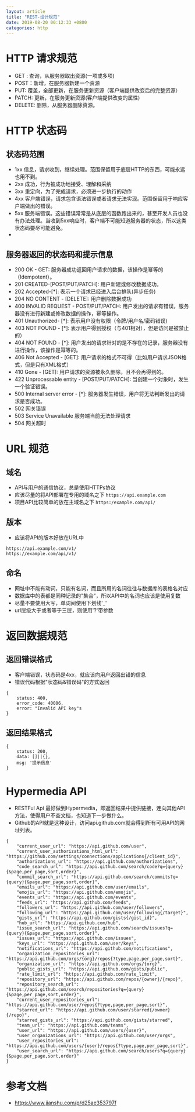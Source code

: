```yaml
---
layout: article
title: "REST-设计规范"
date: 2019-08-20 00:12:33 +0800
categories: http
---
```



# HTTP 请求规范

- GET : 查询，从服务器取出资源(一项或多项)
- POST：新增，在服务器新建一个资源
- PUT: 覆盖，全部更新，在服务更新资源（客户端提供改变后的完整资源）
- PATCH: 更新，在服务更新资源(客户端提供改变的属性)
- DELETE: 删除，从服务器删除资源。

# HTTP 状态码

## 状态码范围

- 1xx 信息，请求收到，继续处理。范围保留用于底层HTTP的东西，可能永远也用不到。
- 2xx 成功，行为被成功地接受、理解和采纳
- 3xx 重定向，为了完成请求，必须进一步执行的动作
- 4xx 客户端错误，请求包含语法错误或者请求无法实现。范围保留用于响应客户端做出的错误。
- 5xx 服务端错误。这些错误常常是从底层的函数跑出来的，甚至开发人员也没有办法处理。当收到5xx响应时，客户端不可能知道服务器的状态，所以这类状态码要尽可能避免。
- 
## 服务器返回的状态码和提示信息

- 200 OK - GET: 服务器成功返回用户请求的数据，该操作是幂等的（Idempotent）。
- 201 CREATED-[POST/PUT/PATCH]: 用户新建或修改数据成功。
- 202 Accepted-[*]: 表示一个请求已经进入后台排队(异步任务)
- 204 NO CONTENT - [DELETE]: 用户删除数据成功
- 400 INVALID REQUEST - POST/PUT/PATCH: 用户发出的请求有错误，服务器没有进行新建或修改数据的操作，幂等操作。
- 401 Unauthorized- [*]: 表示用户没有权限（令牌/用户名/密码错误)
- 403 NOT FOUND - [*]: 表示用户得到授权（与401相对），但是访问是被禁止的）
- 404 NOT FOUND - [*]: 用户发出的请求针对的是不存在的记录，服务器没有进行操作，该操作是幂等的。
- 406 Not Accepted - [GET]: 用户请求的格式不可得（比如用户请求JSON格式，但是只有XML格式）
- 410 Gone - [GET]: 用户请求的资源被永久删除，且不会再得到的。
- 422 Unprocessable entity - [POST/PUT/PATCH]: 当创建一个对象时，发生一个验证错误。
- 500 Internal server error - [*]: 服务器发生错误，用户将无法判断发出的请求是否成功。
- 502 网关错误
- 503 Service Unavailable 服务端当前无法处理请求
- 504 网关超时


# URL 规范
## 域名
- API与用户的通信协议，总是使用HTTPs协议
- 应该尽量的将API部署在专用的域名之下 `https://api.example.com`
- 项目API比较简单的放在主域名之下 `https:/example.com/api/`

## 版本
- 应该将API的版本好放在URL中
```
https://api.example.com/v1/
https://example.com/api/v1/
```

## 命名
- 网址中不能有动词，只能有名词，而且所用的名词往往与数据库的表格名对应
- 数据库中的表都是同种记录的"集合"，所以API中的名词也应该是使用复数
- 尽量不要使用大写，单词间使用下划线'_'
- url层级大于或者等于三层，则使用'?'带参数


# 返回数据规范
## 返回错误格式
- 客户端错误，状态码是4xx，就应该向用户返回出错的信息
- 错误代码根据"状态码&错误码"的方式返回
```
{
    status: 400,
    error_code: 40006,
    error: "Invalid API key"s
}
```

## 返回结果格式
```
{
    status: 200,
    data: []||{},
    msg: '提示信息'
}
```

# Hypermedia API
- RESTFul Api 最好做到Hypermedia，即返回结果中提供链接，连向其他API方法，使得用户不查文档，也知道下一步做什么。
- Github的API就是这种设计，访问api.github.com就会得到所有可用API的网址列表。
```
{
    "current_user_url": "https://api.github.com/user",
    "current_user_authorizations_html_url": "https://github.com/settings/connections/applications{/client_id}",
    "authorizations_url": "https://api.github.com/authorizations",
    "code_search_url": "https://api.github.com/search/code?q={query}{&page,per_page,sort,order}",
    "commit_search_url": "https://api.github.com/search/commits?q={query}{&page,per_page,sort,order}",
    "emails_url": "https://api.github.com/user/emails",
    "emojis_url": "https://api.github.com/emojis",
    "events_url": "https://api.github.com/events",
    "feeds_url": "https://api.github.com/feeds",
    "followers_url": "https://api.github.com/user/followers",
    "following_url": "https://api.github.com/user/following{/target}",
    "gists_url": "https://api.github.com/gists{/gist_id}",
    "hub_url": "https://api.github.com/hub",
    "issue_search_url": "https://api.github.com/search/issues?q={query}{&page,per_page,sort,order}",
    "issues_url": "https://api.github.com/issues",
    "keys_url": "https://api.github.com/user/keys",
    "notifications_url": "https://api.github.com/notifications",
    "organization_repositories_url": "https://api.github.com/orgs/{org}/repos{?type,page,per_page,sort}",
    "organization_url": "https://api.github.com/orgs/{org}",
    "public_gists_url": "https://api.github.com/gists/public",
    "rate_limit_url": "https://api.github.com/rate_limit",
    "repository_url": "https://api.github.com/repos/{owner}/{repo}",
    "repository_search_url": "https://api.github.com/search/repositories?q={query}{&page,per_page,sort,order}",
    "current_user_repositories_url": "https://api.github.com/user/repos{?type,page,per_page,sort}",
    "starred_url": "https://api.github.com/user/starred{/owner}{/repo}",
    "starred_gists_url": "https://api.github.com/gists/starred",
    "team_url": "https://api.github.com/teams",
    "user_url": "https://api.github.com/users/{user}",
    "user_organizations_url": "https://api.github.com/user/orgs",
    "user_repositories_url": "https://api.github.com/users/{user}/repos{?type,page,per_page,sort}",
    "user_search_url": "https://api.github.com/search/users?q={query}{&page,per_page,sort,order}"
}
```

# 参考文档

- https://www.jianshu.com/p/d25ae353797f
